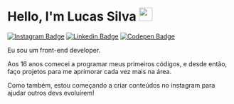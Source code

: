 # Hello, I'm Lucas Silva <img src="https://raw.githubusercontent.com/MartinHeinz/MartinHeinz/master/wave.gif" width="30px">

[![Instagram Badge](https://img.shields.io/badge/-Instagram-E4405F?style=for-the-badge&labelColor=&logo=instagram&logoColor=white)](https://www.instagram.com/programadorlucas/)
[![Linkedin Badge](https://img.shields.io/badge/-Linkedin-0077B5?style=for-the-badge&logo=Linkedin&logoColor=white)](https://www.linkedin.com/in/lucassilva21/)
[![Codepen Badge](https://img.shields.io/badge/-Codepen-000000?style=for-the-badge&logo=codepen&logoColor=white)](https://codepen.io/luccasscds)

Eu sou um front-end developer.

Aos 16 anos comecei a programar meus primeiros códigos, e desde então, faço projetos para me aprimorar cada vez mais na área. 

Como também,  estou começando a criar conteúdos no instagram para ajudar outros devs evoluírem!

